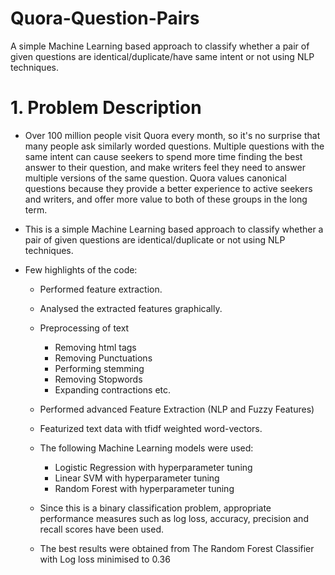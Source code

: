 # Quora-Question-Pairs
A simple Machine Learning based approach to classify whether a pair of given questions are identical/duplicate/have same intent or not using NLP techniques.

<h1> 1. Problem Description </h1>

- Over 100 million people visit Quora every month, so it's no surprise that many people ask similarly worded questions. Multiple questions with the same intent can cause seekers to spend more time finding the best answer to their question, and make writers feel they need to answer multiple versions of the same question. Quora values canonical questions because they provide a better experience to active seekers and writers, and offer more value to both of these groups in the long term.

- This is a simple Machine Learning based approach to classify whether a pair of given questions are identical/duplicate or not using NLP techniques.

- Few highlights of the code:
    - Performed feature extraction.
    - Analysed the extracted features graphically.
    - Preprocessing of text
        - Removing html tags
        - Removing Punctuations
        - Performing stemming
        - Removing Stopwords
        - Expanding contractions etc.

    - Performed advanced Feature Extraction (NLP and Fuzzy Features)
    - Featurized text data with tfidf weighted word-vectors.
    - The following Machine Learning models were used:
        - Logistic Regression with hyperparameter tuning
        - Linear SVM with hyperparameter tuning
        - Random Forest with hyperparameter tuning
        
    -  Since this is a binary classification problem, appropriate performance measures such as log loss, accuracy, precision and recall scores have been used. 
    - The best results were obtained from The Random Forest Classifier with Log loss minimised to 0.36
